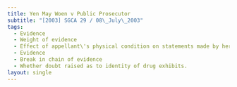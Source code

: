 ```yaml
---
title: Yen May Woen v Public Prosecutor
subtitle: "[2003] SGCA 29 / 08\_July\_2003"
tags:
  - Evidence
  - Weight of evidence
  - Effect of appellant\'s physical condition on statements made by her
  - Evidence
  - Break in chain of evidence
  - Whether doubt raised as to identity of drug exhibits.
layout: single
---
```


